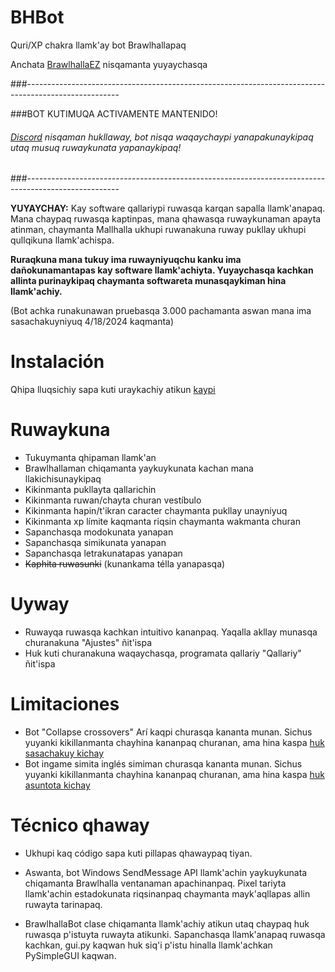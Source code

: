 # BHBot 

Quri/XP chakra llamk'ay bot Brawlhallapaq 

Anchata [BrawlhallaEZ](https://github.com/jamunano/BrawlhallaEZ)  nisqamanta yuyaychasqa

###-----------------------------------------------------------------------------------------------------

###BOT KUTIMUQA ACTIVAMENTE MANTENIDO! 
###### [Discord](https://discord.gg/2HDmuqqq9p) nisqaman hukllaway, bot nisqa waqaychaypi yanapakunaykipaq utaq musuq ruwaykunata yapanaykipaq! 

###-----------------------------------------------------------------------------------------------------

**YUYAYCHAY:** Kay software qallariypi ruwasqa karqan sapalla llamk'anapaq. 
Mana chaypaq ruwasqa kaptinpas, mana qhawasqa ruwaykunaman apayta atinman, chaymanta Mallhalla ukhupi ruwanakuna ruway pukllay ukhupi qullqikuna llamk'achispa. 

**Ruraqkuna mana tukuy ima ruwayniyuqchu kanku ima dañokunamantapas kay software llamk'achiyta. Yuyaychasqa kachkan allinta purinaykipaq chaymanta softwareta munasqaykiman hina llamk'achiy.** 

(Bot achka runakunawan pruebasqa 3.000 pachamanta aswan mana ima sasachakuyniyuq 4/18/2024 kaqmanta) 

# Instalación 
Qhipa lluqsichiy sapa kuti uraykachiy atikun [kaypi](https://github.com/Nick2bad4u/BHBot/releases) 

# Ruwaykuna 

- Tukuymanta qhipaman llamk'an 
- Brawlhallaman chiqamanta yaykuykunata kachan mana llakichisunaykipaq 
- Kikinmanta pukllayta qallarichin 
- Kikinmanta ruwan/chayta churan vestíbulo 
- Kikinmanta hapin/t'ikran caracter chaymanta pukllay unayniyuq 
- Kikinmanta xp límite kaqmanta riqsin chaymanta wakmanta churan 
- Sapanchasqa modokunata yanapan 
- Sapanchasqa simikunata yanapan 
- Sapanchasqa letrakunatapas yanapan 
- ~~Kaphita ruwasunki~~ (kunankama télla yanapasqa) 

# Uyway 
- Ruwayqa ruwasqa kachkan intuitivo kananpaq. Yaqalla akllay munasqa churanakuna "Ajustes" ñit'ispa 
- Huk kuti churanakuna waqaychasqa, programata qallariy "Qallariy" ñit'ispa 

# Limitaciones 
- Bot "Collapse crossovers" Arí kaqpi churasqa kananta munan. Sichus yuyanki kikillanmanta chayhina kananpaq churanan, ama hina kaspa [huk sasachakuy kichay](https://github.com/nick2bad4u/bhbot/issues) 
- Bot ingame simita inglés simiman churasqa kananta munan. Sichus yuyanki kikillanmanta chayhina kananpaq churanan, ama hina kaspa [huk asuntota kichay](https://github.com/nick2bad4u/bhbot/issues) 

# Técnico qhaway 
- Ukhupi kaq código sapa kuti pillapas qhawaypaq tiyan. 
- Aswanta, bot Windows SendMessage API llamk'achin yaykuykunata chiqamanta Brawlhalla ventanaman apachinanpaq. Pixel tariyta llamk'achin estadokunata riqsinanpaq chaymanta mayk'aqllapas allin ruwayta tarinapaq.

- BrawlhallaBot clase chiqamanta llamk'achiy atikun utaq chaypaq huk ruwasqa p'istuyta ruwayta atikunki. Sapanchasqa llamk'anapaq ruwasqa kachkan, gui.py kaqwan huk siq'i p'istu hinalla llamk'achkan PySimpleGUI kaqwan.
